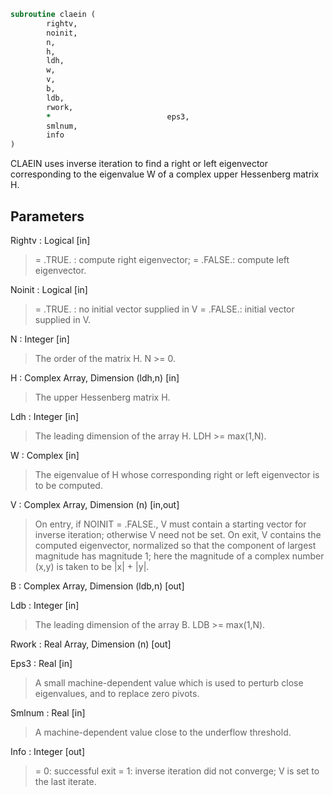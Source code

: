 ```fortran
subroutine claein (
		rightv,
		noinit,
		n,
		h,
		ldh,
		w,
		v,
		b,
		ldb,
		rwork,
		*                          eps3,
		smlnum,
		info
)
```

 CLAEIN uses inverse iteration to find a right or left eigenvector
 corresponding to the eigenvalue W of a complex upper Hessenberg
 matrix H.

## Parameters
Rightv : Logical [in]
> = .TRUE. : compute right eigenvector;
> = .FALSE.: compute left eigenvector.

Noinit : Logical [in]
> = .TRUE. : no initial vector supplied in V
> = .FALSE.: initial vector supplied in V.

N : Integer [in]
> The order of the matrix H.  N >= 0.

H : Complex Array, Dimension (ldh,n) [in]
> The upper Hessenberg matrix H.

Ldh : Integer [in]
> The leading dimension of the array H.  LDH >= max(1,N).

W : Complex [in]
> The eigenvalue of H whose corresponding right or left
> eigenvector is to be computed.

V : Complex Array, Dimension (n) [in,out]
> On entry, if NOINIT = .FALSE., V must contain a starting
> vector for inverse iteration; otherwise V need not be set.
> On exit, V contains the computed eigenvector, normalized so
> that the component of largest magnitude has magnitude 1; here
> the magnitude of a complex number (x,y) is taken to be
> |x| + |y|.

B : Complex Array, Dimension (ldb,n) [out]

Ldb : Integer [in]
> The leading dimension of the array B.  LDB >= max(1,N).

Rwork : Real Array, Dimension (n) [out]

Eps3 : Real [in]
> A small machine-dependent value which is used to perturb
> close eigenvalues, and to replace zero pivots.

Smlnum : Real [in]
> A machine-dependent value close to the underflow threshold.

Info : Integer [out]
> = 0:  successful exit
> = 1:  inverse iteration did not converge; V is set to the
> last iterate.

